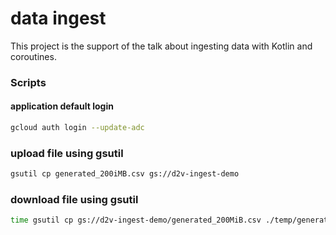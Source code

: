# data ingest
This project is the support of the talk about ingesting data with Kotlin and coroutines.


### Scripts

#### application default login
```bash
gcloud auth login --update-adc 
```

### upload file using gsutil
```bash
gsutil cp generated_200iMB.csv gs://d2v-ingest-demo
```

### download file using gsutil
```bash
time gsutil cp gs://d2v-ingest-demo/generated_200MiB.csv ./temp/generated_200MiB.csv
```

